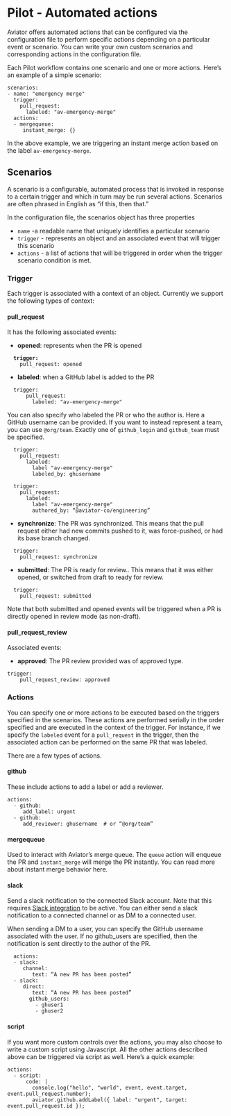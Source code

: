 # Pilot - Automated actions

Aviator offers automated actions that can be configured via the configuration file to perform specific actions depending on a particular event or scenario. You can write your own custom scenarios and corresponding actions in the configuration file.

Each Pilot workflow contains one scenario and one or more actions. Here’s an example of a simple scenario:

```
scenarios:
- name: "emergency merge"
  trigger:
    pull_request:
      labeled: "av-emergency-merge"
  actions:
  - mergequeue:
     instant_merge: {}
```

In the above example, we are triggering an instant merge action based on the label `av-emergency-merge`.

## Scenarios

A scenario is a configurable, automated process that is invoked in response to a certain trigger and which in turn may be run several actions. Scenarios are often phrased in English as “if this, then that.”

In the configuration file, the scenarios object has three properties

* `name` -a readable name that uniquely identifies a particular scenario
* `trigger` - represents an object and an associated event that will trigger this scenario
* `actions` - a list of actions that will be triggered in order when the trigger scenario condition is met.

### Trigger

Each trigger is associated with a context of an object. Currently we support the following types of context:

#### pull\_request

It has the following associated events:

* **opened**: represents when the PR is opened

<pre><code><strong>  trigger:
</strong>    pull_request: opened
</code></pre>

* **labeled**: when a GitHub label is added to the PR

```
  trigger:
      pull_request:
        labeled: "av-emergency-merge"
```

You can also specify who labeled the PR or who the author is. Here a GitHub username can be provided. If you want to instead represent a team, you can use `@org/team`. Exactly one of `github_login` and `github_team` must be specified.

```
  trigger:
    pull_request:
      labeled:
        label "av-emergency-merge"
        labeled_by: ghusername
```

```
  trigger:
    pull_request:
      labeled:
        label "av-emergency-merge"
        authored_by: “@aviator-co/engineering”
```

* **synchronize**: The PR was synchronized. This means that the pull request either had new commits pushed to it, was force-pushed, or had its base branch changed.

```
  trigger:
    pull_request: synchronize
```

* **submitted**: The PR is ready for review.. This means that it was either opened, or switched from draft to ready for review.

```
  trigger:
    pull_request: submitted
```

Note that both submitted and opened events will be triggered when a PR is directly opened in review mode (as non-draft).

#### pull\_request\_review

Associated events:

* **approved**: The PR review provided was of approved type.

```
trigger:
    pull_request_review: approved
```



### Actions

You can specify one or more actions to be executed based on the triggers specified in the scenarios. These actions are performed serially in the order specified and are executed in the context of the trigger. For instance, if we specify the `labeled` event for a `pull_request` in the trigger, then the associated action can be performed on the same PR that was labeled.

There are a few types of actions.

#### github

These include actions to add a label or add a reviewer.

```
actions:
  - github:
     add_label: urgent
  - github:
     add_reviewer: ghusername  # or “@org/team”
```

#### mergequeue

Used to interact with Aviator’s merge queue. The `queue` action will enqueue the PR and `instant_merge` will merge the PR instantly. You can read more about instant merge behavior here.

#### slack

Send a slack notification to the connected Slack account. Note that this requires [Slack integration](https://docs.aviator.co/reference/slack-integration) to be active. You can either send a slack notification to a connected channel or as DM to a connected user.

When sending a DM to a user, you can specify the GitHub username associated with the user. If no github\_users are specified, then the notification is sent directly to the author of the PR.

```
  actions:
  - slack:
     channel:
        text: “A new PR has been posted”
  - slack:
     direct:
        text: “A new PR has been posted”
       github_users:
         - ghuser1
         - ghuser2
```

#### script

If you want more custom controls over the actions, you may also choose to write a custom script using Javascript. All the other actions described above can be triggered via script as well. Here’s a quick example:

```
actions:
  - script:
      code: |
        console.log("hello", "world", event, event.target, event.pull_request.number);
        aviator.github.addLabel({ label: "urgent", target: event.pull_request.id });

```

